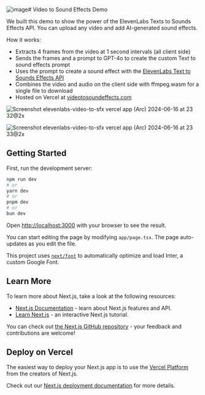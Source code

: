 ![image](https://github.com/elevenlabs/elevenlabs-examples/assets/22766134/da104379-75f4-4bcb-b4ff-9f87041efc3b)# Video to Sound Effects Demo

We built this demo to show the power of the ElevenLabs Texts to Sounds Effects API. You can upload any video and add AI-generated sound effects.

How it works:

- Extracts 4 frames from the video at 1 second intervals (all client side)
- Sends the frames and a prompt to GPT-4o to create the custom Text to sound effects prompt
- Uses the prompt to create a sound effect with the [ElevenLabs Text to Sounds Effects API](https://elevenlabs.io/docs/api-reference/how-to-use-text-to-sound-effects)
- Combines the video and audio on the client side with ffmpeg.wasm for a single file to download
- Hosted on Vercel at [videotosoundeffects.com](http://videotosoundeffects.com/)

![Screenshot elevenlabs-video-to-sfx vercel app (Arc) 2024-06-16 at 23 32@2x](https://github.com/elevenlabs/elevenlabs-examples/assets/22766134/eaefd266-2bc1-4d51-9fe1-5316e5ee43c0)

![Screenshot elevenlabs-video-to-sfx vercel app (Arc) 2024-06-16 at 23 33@2x](https://github.com/elevenlabs/elevenlabs-examples/assets/22766134/20fba872-e8d1-4f30-92af-fcb52bab45da)



## Getting Started

First, run the development server:

```bash
npm run dev
# or
yarn dev
# or
pnpm dev
# or
bun dev
```

Open [http://localhost:3000](http://localhost:3000) with your browser to see the result.

You can start editing the page by modifying `app/page.tsx`. The page auto-updates as you edit the file.

This project uses [`next/font`](https://nextjs.org/docs/basic-features/font-optimization) to automatically optimize and load Inter, a custom Google Font.

## Learn More

To learn more about Next.js, take a look at the following resources:

- [Next.js Documentation](https://nextjs.org/docs) - learn about Next.js features and API.
- [Learn Next.js](https://nextjs.org/learn) - an interactive Next.js tutorial.

You can check out [the Next.js GitHub repository](https://github.com/vercel/next.js/) - your feedback and contributions are welcome!

## Deploy on Vercel

The easiest way to deploy your Next.js app is to use the [Vercel Platform](https://vercel.com/new?utm_medium=default-template&filter=next.js&utm_source=create-next-app&utm_campaign=create-next-app-readme) from the creators of Next.js.

Check out our [Next.js deployment documentation](https://nextjs.org/docs/deployment) for more details.
